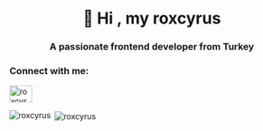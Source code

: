 <h1 align="center">👋 Hi , my roxcyrus</h1>
<h3 align="center">A passionate frontend developer from Turkey</h3>

<h3 align="left">Connect with me:</h3>
<p align="left">
<a href="https://www.youtube.com/c/roxcyrus" target="blank"><img align="center" src="https://raw.githubusercontent.com/rahuldkjain/github-profile-readme-generator/master/src/images/icons/Social/youtube.svg" alt="roxcyrus" height="30" width="40" /></a>
</p>

<p><img align="left" src="https://github-readme-stats.vercel.app/api/top-langs?username=roxcyrus&show_icons=true&locale=en&layout=compact" alt="roxcyrus" /></p>



<p>&nbsp;<img align="center" src="https://github-readme-stats.vercel.app/api?username=roxcyrus&show_icons=true&locale=en" alt="roxcyrus" /></p>
